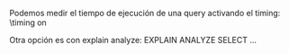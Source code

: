 Podemos medir el tiempo de ejecución de una query activando el timing:
\timing on


Otra opción es con explain analyze:
EXPLAIN ANALYZE SELECT ...
